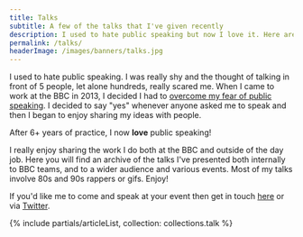 ```yaml
---
title: Talks
subtitle: A few of the talks that I've given recently
description: I used to hate public speaking but now I love it. Here are a few of my recent talks.
permalink: /talks/
headerImage: /images/banners/talks.jpg
---
```


I used to hate public speaking. I was really shy and the thought of talking in front of 5 people, let alone hundreds, really scared me. When I came to work at the BBC in 2013, I decided I had to [overcome my fear of public speaking](/gain-confidence-at-public-speaking/). I decided to say "yes" whenever anyone asked me to speak and then I began to enjoy sharing my ideas with people.

After 6+ years of practice, I now **love** public speaking!

I really enjoy sharing the work I do both at the BBC and outside of the day job. Here you will find an archive of the talks I've presented both internally to BBC teams, and to a wider audience and various events. Most of my talks involve 80s and 90s rappers or gifs. Enjoy!

If you'd like me to come and speak at your event then get in touch [here](/contact) or via [Twitter]({{socialMedia.twitter.url}}).

{% include partials/articleList, collection: collections.talk %}
